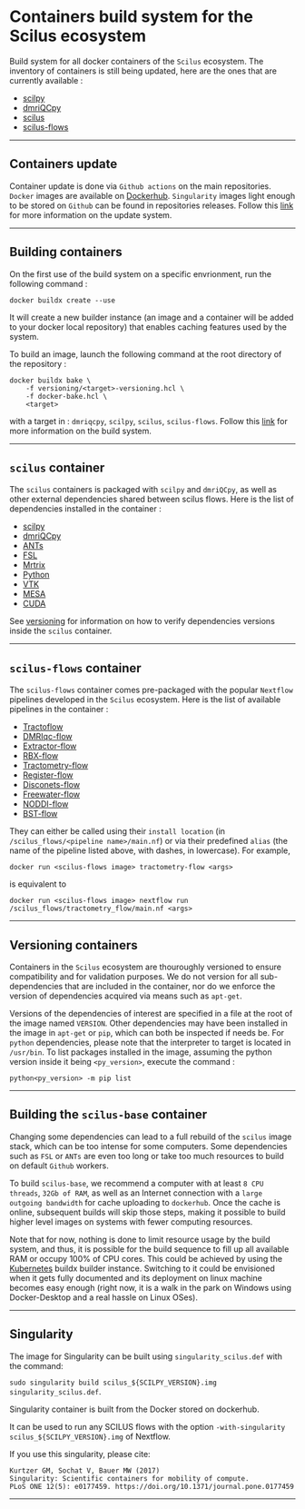 
Containers build system for the Scilus ecosystem
================================================

Build system for all docker containers of the `Scilus` ecosystem. The inventory 
of containers is still being updated, here are the ones that are currently 
available :

- [scilpy](https://github.com/scilus/scilpy)
- [dmriQCpy](https://github.com/scilus/dmriqcpy)
- [scilus](#scilus-container)
- [scilus-flows](#scilus-flows-container)

___

Containers update
-----------------

Container update is done via `Github actions` on the main repositories. `Docker` 
images are available on [Dockerhub](https://hub.docker.com/u/scilus). 
`Singularity` images light enough to be stored on `Github` can be found in 
repositories releases. Follow this [link](container-update.md) for more 
information on the update system.

___

Building containers
-------------------

On the first use of the build system on a specific envrionment, run the 
following command :

`docker buildx create --use`

It will create a new builder instance (an image and a container will be added to 
your docker local repository) that enables caching features used by the system.

To build an image, launch the following command at the root directory of the 
repository :

```
docker buildx bake \
    -f versioning/<target>-versioning.hcl \
    -f docker-bake.hcl \
    <target>
```

with a target in : `dmriqcpy`, `scilpy`, `scilus`, `scilus-flows`. Follow 
this [link](docker-bake.md) for more information on the build system.

___

`scilus` container
---------------------------

The `scilus` containers is packaged with `scilpy` and `dmriQCpy`, as well as 
other external dependencies shared between scilus flows. Here is the list of 
dependencies installed in the container :

- [scilpy](https://github.com/scilus/scilpy)
- [dmriQCpy](https://github.com/scilus/dmriqcpy)
- [ANTs](https://github.com/ANTsX/ANTs)
- [FSL](https://fsl.fmrib.ox.ac.uk/fsl/fslwiki/)
- [Mrtrix](https://www.mrtrix.org/)
- [Python](https://www.python.org/)
- [VTK](https://vtk.org/)
- [MESA](https://www.mesa3d.org/)
- [CUDA](https://developer.nvidia.com/cuda-toolkit)

See [versioning](#versioning-containers) for information on how to verify 
dependencies versions inside the `scilus` container.

___

`scilus-flows` container
---------------------------

The `scilus-flows` container comes pre-packaged with the popular `Nextflow` 
pipelines developed in the `Scilus` ecosystem. Here is the list of available 
pipelines in the container :

- [Tractoflow](https://github.com/scilus/tractoflow)
- [DMRIqc-flow](https://github.com/scilus/dmriqc_flow)
- [Extractor-flow](https://github.com/scilus/extractor_flow)
- [RBX-flow](https://github.com/scilus/rbx_flow)
- [Tractometry-flow](https://github.com/scilus/tractometry_flow)
- [Register-flow](https://github.com/scilus/register_flow)
- [Disconets-flow](https://github.com/scilus/disconets_flow)
- [Freewater-flow](https://github.com/scilus/freewater_flow)
- [NODDI-flow](https://github.com/scilus/noddi_flow)
- [BST-flow](https://github.com/scilus/bst_flow)

They can either be called using their `install location` (in 
`/scilus_flows/<pipeline name>/main.nf`) or via their predefined `alias` (the 
name of the pipeline listed above, with dashes, in lowercase). For example,

`docker run <scilus-flows image> tractometry-flow <args>`

is equivalent to 

`docker run <scilus-flows image> nextflow run /scilus_flows/tractometry_flow/main.nf <args>`

___

Versioning containers
---------------------

Containers in the `Scilus` ecosystem are thouroughly versioned to ensure 
compatibility and for validation purposes. We do not version for all 
sub-dependencies that are included in the container, nor do we enforce the 
version of dependencies acquired via means such as `apt-get`.

Versions of the dependencies of interest are specified in a file at the root 
of the image named `VERSION`. Other dependencies may have been installed in 
the image in `apt-get` or `pip`, which can both be inspected if needs be. 
For `python` dependencies, please note that the interpreter to target is 
located in `/usr/bin`. To list packages installed in the image, assuming 
the python version inside it being `<py_version>`, execute the 
command :

```
python<py_version> -m pip list
```

___

Building the `scilus-base` container
------------------------------------

Changing some dependencies can lead to a full rebuild of the `scilus` image 
stack, which can be too intense for some computers. Some dependencies such as 
`FSL` or `ANTs` are even too long or take too much resources to build on default 
`Github` workers.

To build `scilus-base`, we recommend a computer with at least `8 CPU threads`, 
`32Gb of RAM`, as well as an Internet connection with a `large outgoing bandwidth` 
for cache uploading to `dockerhub`. Once the cache is online, subsequent builds 
will skip those steps, making it possible to build higher level images on 
systems with fewer computing resources.

Note that for now, nothing is done to limit resource usage by the build system, 
and thus, it is possible for the build sequence to fill up all available RAM or 
occupy 100% of CPU cores. This could be achieved by using the 
[Kubernetes](https://docs.docker.com/build/building/drivers/kubernetes/) buildx 
builder instance. Switching to it could be envisioned when it gets fully 
documented and its deployment on linux machine becomes easy enough (right now, 
it is a walk in the park on Windows using Docker-Desktop and a real hassle on 
Linux OSes).

___

Singularity
-----------

The image for Singularity can be built using `singularity_scilus.def` with the 
command:

`sudo singularity build scilus_${SCILPY_VERSION}.img singularity_scilus.def`.

Singularity container is built from the Docker stored on dockerhub.

It can be used to run any SCILUS flows with the option
`-with-singularity scilus_${SCILPY_VERSION}.img` of Nextflow.

If you use this singularity, please cite:

```
Kurtzer GM, Sochat V, Bauer MW (2017)
Singularity: Scientific containers for mobility of compute.
PLoS ONE 12(5): e0177459. https://doi.org/10.1371/journal.pone.0177459
```

___
